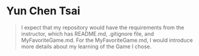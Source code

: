 # Yun Chen Tsai

> I expect that my repository would have the requirements from the instructor, which has README.md, .gitignore file, and MyFavoriteGame.md. For the MyFavoriteGame.md, I would introduce more details about my learning of the Game I chose.